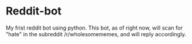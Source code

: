 # Reddit-bot
My frist reddit bot using python.
This bot, as of right now, will scan for "hate" in the subreddit /r/wholesomememes, and will reply accordingly.
